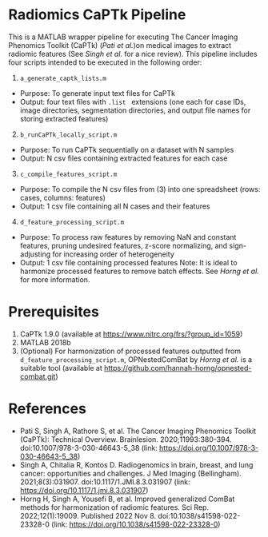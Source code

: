 # Radiomics CaPTk Pipeline
This is a MATLAB wrapper pipeline for executing The Cancer Imaging Phenomics Toolkit (CaPTk) (*Pati et al.*)on medical images to extract radiomic features (See *Singh et al.* for a nice review). This pipeline includes four scripts intended to be executed in the following order:
1. `a_generate_captk_lists.m`
  * Purpose: To generate input text files for CaPTk
  * Output: four text files with `.list ` extensions (one each for case IDs, image directories, segmentation directories, and output file names for storing extracted features)
2. `b_runCaPTk_locally_script.m`
  * Purpose: To run CaPTk sequentially on a dataset with N samples
  * Output: N csv files containing extracted features for each case
3. `c_compile_features_script.m`
  * Purpose: To compile the N csv files from (3) into one spreadsheet (rows: cases, columns: features)
  * Output: 1 csv file containing all N cases and their features
4. `d_feature_processing_script.m`
  * Purpose: To process raw features by removing NaN and constant features, pruning undesired features, z-score normalizing, and sign-adjusting for increasing order of heterogeneity
  * Output: 1 csv file containing processed features
Note: It is ideal to harmonize processed features to remove batch effects. See *Horng et al.* for more information.

# Prerequisites
1. CaPTk 1.9.0 (available at https://www.nitrc.org/frs/?group_id=1059)
2. MATLAB 2018b
3. (Optional) For harmonization of processed features outputted from `d_feature_processing_script.m`, OPNestedComBat by *Horng et al.* is a suitable tool (available at https://github.com/hannah-horng/opnested-combat.git) 

# References
* Pati S, Singh A, Rathore S, et al. The Cancer Imaging Phenomics Toolkit (CaPTk): Technical Overview. Brainlesion. 2020;11993:380-394. doi:10.1007/978-3-030-46643-5_38 (link: https://doi.org/10.1007/978-3-030-46643-5_38)
* Singh A, Chitalia R, Kontos D. Radiogenomics in brain, breast, and lung cancer: opportunities and challenges. J Med Imaging (Bellingham). 2021;8(3):031907. doi:10.1117/1.JMI.8.3.031907 (link: https://doi.org/10.1117/1.jmi.8.3.031907)
* Horng H, Singh A, Yousefi B, et al. Improved generalized ComBat methods for harmonization of radiomic features. Sci Rep. 2022;12(1):19009. Published 2022 Nov 8. doi:10.1038/s41598-022-23328-0 (link: https://doi.org/10.1038/s41598-022-23328-0)

